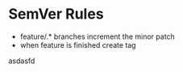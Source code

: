 # SemVer Rules

+ feature/.* branches increment the minor patch
+ when feature is finished create tag ```  ```


asdasfd
